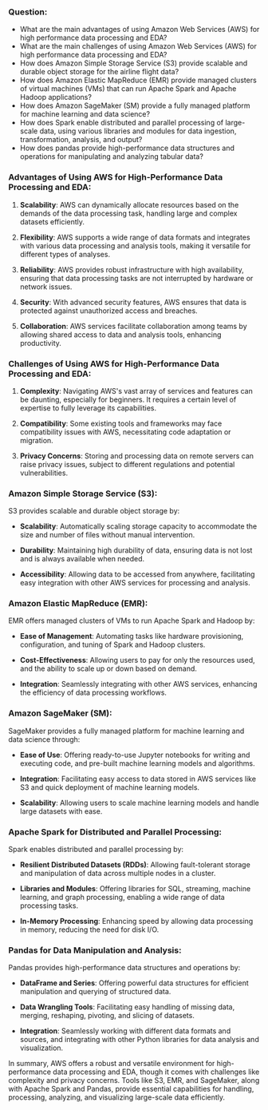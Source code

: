 ### Question:
- What are the main advantages of using Amazon Web Services (AWS) for high performance data processing and EDA?
- What are the main challenges of using Amazon Web Services (AWS) for high performance data processing and EDA?
- How does Amazon Simple Storage Service (S3) provide scalable and durable object storage for the airline flight data?
- How does Amazon Elastic MapReduce (EMR) provide managed clusters of virtual machines (VMs) that can run Apache Spark and Apache Hadoop applications?
- How does Amazon SageMaker (SM) provide a fully managed platform for machine learning and data science?
- How does Spark enable distributed and parallel processing of large-scale data, using various libraries and modules for data ingestion, transformation, analysis, and output?
- How does pandas provide high-performance data structures and operations for manipulating and analyzing tabular data?

### Advantages of Using AWS for High-Performance Data Processing and EDA:

1. **Scalability**: AWS can dynamically allocate resources based on the demands of the data processing task, handling large and complex datasets efficiently.

2. **Flexibility**: AWS supports a wide range of data formats and integrates with various data processing and analysis tools, making it versatile for different types of analyses.

3. **Reliability**: AWS provides robust infrastructure with high availability, ensuring that data processing tasks are not interrupted by hardware or network issues.

4. **Security**: With advanced security features, AWS ensures that data is protected against unauthorized access and breaches.

5. **Collaboration**: AWS services facilitate collaboration among teams by allowing shared access to data and analysis tools, enhancing productivity.

### Challenges of Using AWS for High-Performance Data Processing and EDA:

1. **Complexity**: Navigating AWS's vast array of services and features can be daunting, especially for beginners. It requires a certain level of expertise to fully leverage its capabilities.

2. **Compatibility**: Some existing tools and frameworks may face compatibility issues with AWS, necessitating code adaptation or migration.

3. **Privacy Concerns**: Storing and processing data on remote servers can raise privacy issues, subject to different regulations and potential vulnerabilities.

### Amazon Simple Storage Service (S3):

S3 provides scalable and durable object storage by:

- **Scalability**: Automatically scaling storage capacity to accommodate the size and number of files without manual intervention.
  
- **Durability**: Maintaining high durability of data, ensuring data is not lost and is always available when needed.

- **Accessibility**: Allowing data to be accessed from anywhere, facilitating easy integration with other AWS services for processing and analysis.

### Amazon Elastic MapReduce (EMR):

EMR offers managed clusters of VMs to run Apache Spark and Hadoop by:

- **Ease of Management**: Automating tasks like hardware provisioning, configuration, and tuning of Spark and Hadoop clusters.

- **Cost-Effectiveness**: Allowing users to pay for only the resources used, and the ability to scale up or down based on demand.

- **Integration**: Seamlessly integrating with other AWS services, enhancing the efficiency of data processing workflows.

### Amazon SageMaker (SM):

SageMaker provides a fully managed platform for machine learning and data science through:

- **Ease of Use**: Offering ready-to-use Jupyter notebooks for writing and executing code, and pre-built machine learning models and algorithms.

- **Integration**: Facilitating easy access to data stored in AWS services like S3 and quick deployment of machine learning models.

- **Scalability**: Allowing users to scale machine learning models and handle large datasets with ease.

### Apache Spark for Distributed and Parallel Processing:

Spark enables distributed and parallel processing by:

- **Resilient Distributed Datasets (RDDs)**: Allowing fault-tolerant storage and manipulation of data across multiple nodes in a cluster.

- **Libraries and Modules**: Offering libraries for SQL, streaming, machine learning, and graph processing, enabling a wide range of data processing tasks.

- **In-Memory Processing**: Enhancing speed by allowing data processing in memory, reducing the need for disk I/O.

### Pandas for Data Manipulation and Analysis:

Pandas provides high-performance data structures and operations by:

- **DataFrame and Series**: Offering powerful data structures for efficient manipulation and querying of structured data.

- **Data Wrangling Tools**: Facilitating easy handling of missing data, merging, reshaping, pivoting, and slicing of datasets.

- **Integration**: Seamlessly working with different data formats and sources, and integrating with other Python libraries for data analysis and visualization.

In summary, AWS offers a robust and versatile environment for high-performance data processing and EDA, though it comes with challenges like complexity and privacy concerns. Tools like S3, EMR, and SageMaker, along with Apache Spark and Pandas, provide essential capabilities for handling, processing, analyzing, and visualizing large-scale data efficiently.

